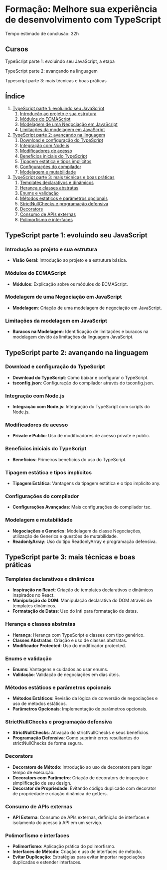 
# Formação: Melhore sua experiência de desenvolvimento com TypeScript

Tempo estimado de conclusão: 32h

## Cursos
TypeScript parte 1: evoluindo seu JavaScript, a etapa

TypeScript parte 2: avançando na linguagem

Typescript parte 3: mais técnicas e boas práticas

## Índice

1. [TypeScript parte 1: evoluindo seu JavaScript](#typescript-parte-1-evoluindo-seu-javascript)
    1. [Introdução ao projeto e sua estrutura](#introdução-ao-projeto-e-sua-estrutura)
    2. [Módulos do ECMAScript](#módulos-do-ecmascript)
    3. [Modelagem de uma Negociação em JavaScript](#modelagem-de-uma-negociação-em-javascript)
    4. [Limitações da modelagem em JavaScript](#limitações-da-modelagem-em-javascript)
2. [TypeScript parte 2: avançando na linguagem](#typescript-parte-2-avançando-na-linguagem)
    1. [Download e configuração do TypeScript](#download-e-configuração-do-typescript)
    2. [Integração com Node.js](#integração-com-nodejs)
    3. [Modificadores de acesso](#modificadores-de-acesso)
    4. [Benefícios iniciais do TypeScript](#benefícios-iniciais-do-typescript)
    5. [Tipagem estática e tipos implícitos](#tipagem-estática-e-tipos-implícitos)
    6. [Configurações do compilador](#configurações-do-compilador)
    7. [Modelagem e mutabilidade](#modelagem-e-mutabilidade)
3. [TypeScript parte 3: mais técnicas e boas práticas](#typescript-parte-3-mais-técnicas-e-boas-práticas)
    1. [Templates declarativos e dinâmicos](#templates-declarativos-e-dinâmicos)
    2. [Herança e classes abstratas](#herança-e-classes-abstratas)
    3. [Enums e validação](#enums-e-validação)
    4. [Métodos estáticos e parâmetros opcionais](#métodos-estáticos-e-parâmetros-opcionais)
    5. [StrictNullChecks e programação defensiva](#strictnullchecks-e-programação-defensiva)
    6. [Decorators](#decorators)
    7. [Consumo de APIs externas](#consumo-de-apis-externas)
    8. [Polimorfismo e interfaces](#polimorfismo-e-interfaces)

## TypeScript parte 1: evoluindo seu JavaScript

### Introdução ao projeto e sua estrutura
- **Visão Geral**: Introdução ao projeto e a estrutura básica.
  
### Módulos do ECMAScript
- **Módulos**: Explicação sobre os módulos do ECMAScript.

### Modelagem de uma Negociação em JavaScript
- **Modelagem**: Criação de uma modelagem de negociação em JavaScript.

### Limitações da modelagem em JavaScript
- **Buracos na Modelagem**: Identificação de limitações e buracos na modelagem devido às limitações da linguagem JavaScript.

## TypeScript parte 2: avançando na linguagem

### Download e configuração do TypeScript
- **Download do TypeScript**: Como baixar e configurar o TypeScript.
- **tsconfig.json**: Configuração do compilador através do tsconfig.json.

### Integração com Node.js
- **Integração com Node.js**: Integração do TypeScript com scripts do Node.js.

### Modificadores de acesso
- **Private e Public**: Uso de modificadores de acesso private e public.

### Benefícios iniciais do TypeScript
- **Benefícios**: Primeiros benefícios do uso do TypeScript.

### Tipagem estática e tipos implícitos
- **Tipagem Estática**: Vantagens da tipagem estática e o tipo implícito any.

### Configurações do compilador
- **Configurações Avançadas**: Mais configurações do compilador tsc.

### Modelagem e mutabilidade
- **Negociações e Generics**: Modelagem da classe Negociações, utilização de Generics e questões de mutabilidade.
- **ReadonlyArray**: Uso do tipo ReadonlyArray e programação defensiva.

## TypeScript parte 3: mais técnicas e boas práticas

### Templates declarativos e dinâmicos
- **Inspiração no React**: Criação de templates declarativos e dinâmicos inspirados no React.
- **Manipulação do DOM**: Manipulação declarativa do DOM através de templates dinâmicos.
- **Formatação de Datas**: Uso do Intl para formatação de datas.

### Herança e classes abstratas
- **Herança**: Herança com TypeScript e classes com tipo genérico.
- **Classes Abstratas**: Criação e uso de classes abstratas.
- **Modificador Protected**: Uso do modificador protected.

### Enums e validação
- **Enums**: Vantagens e cuidados ao usar enums.
- **Validação**: Validação de negociações em dias úteis.

### Métodos estáticos e parâmetros opcionais
- **Métodos Estáticos**: Revisão da lógica de conversão de negociações e uso de métodos estáticos.
- **Parâmetros Opcionais**: Implementação de parâmetros opcionais.

### StrictNullChecks e programação defensiva
- **StrictNullChecks**: Ativação do strictNullChecks e seus benefícios.
- **Programação Defensiva**: Como suprimir erros resultantes do strictNullChecks de forma segura.

### Decorators
- **Decorators de Método**: Introdução ao uso de decorators para logar tempo de execução.
- **Decorators com Parâmetro**: Criação de decorators de inspeção e simplificação de seu design.
- **Decorator de Propriedade**: Evitando código duplicado com decorator de propriedade e criação dinâmica de getters.

### Consumo de APIs externas
- **API Externa**: Consumo de APIs externas, definição de interfaces e isolamento do acesso à API em um serviço.

### Polimorfismo e interfaces
- **Polimorfismo**: Aplicação prática do polimorfismo.
- **Interfaces de Método**: Criação e uso de interfaces de método.
- **Evitar Duplicação**: Estratégias para evitar importar negociações duplicadas e estender interfaces.
